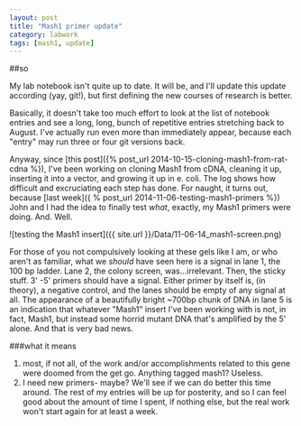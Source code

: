 ```yaml
---
layout: post
title: "Mash1 primer update"
category: labwork
tags: [mash1, update]
---
```


##so

My lab notebook isn't quite up to date. It will be, and I'll update this update according (yay, git!), but first defining the new courses of research is better.

Basically, it doesn't take too much effort to look at the list of notebook entries and see a long, long, bunch of repetitive entries stretching back to August. I've actually run even more than immediately appear, because each "entry" may run three or four git versions back. 

Anyway, since [this post]({% post_url 2014-10-15-cloning-mash1-from-rat-cdna %}), I've been working on cloning Mash1 from cDNA, cleaning it up, inserting it into a vector, and growing it up in e. coli. The log shows how difficult and excruciating each step has done. For naught, it turns out, because [last week]({ % post_url 2014-11-06-testing-mash1-primers %}) John and I had the idea to finally test <i>what</i>, exactly, my Mash1 primers were doing. And. Well. 

![testing the Mash1 insert]({{ site.url }}/Data/11-06-14_mash1-screen.png) 

For those of you not compulsively looking at these gels like I am, or who aren't as familiar, what we <i>should</i> have seen here is a signal in lane 1, the 100 bp ladder. Lane 2, the colony screen, was...irrelevant. Then, the sticky stuff. 3' -5' primers should have a signal. Either primer by itself is, (in theory), a negative control, and the lanes should be empty of any signal at all. The appearance of a beautifully bright ~700bp chunk of DNA in lane 5 is an indication that whatever "Mash1" insert I've been working with is not, in fact, Mash1, but instead some horrid mutant DNA that's amplified by the 5' alone. And that is very bad news. 

###what it means

 1.  most, if not all, of the work and/or accomplishments related to this gene were doomed from the get go. Anything tagged mash1? Useless.
 2. I need new primers- maybe? We'll see if we can do better this time around. The rest of my entries will be up for posterity, and so I can feel good about the amount of time I spent, if nothing else, but the real work won't start again for at least a week.
